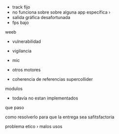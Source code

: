 


- track fijo
- no funciona sobre sobre alguna app específica › 
- salida gráfica desafortunada
- fps bajo

weeb

- vulnerabilidad
- vigilancia
- mic

- otros motores
- coherencia de referencias supercollider


modulos

- todavía no estan implementados

que paso

como resolverlo para que la entrega sea safitsfactoria

problema etico › malos usos 